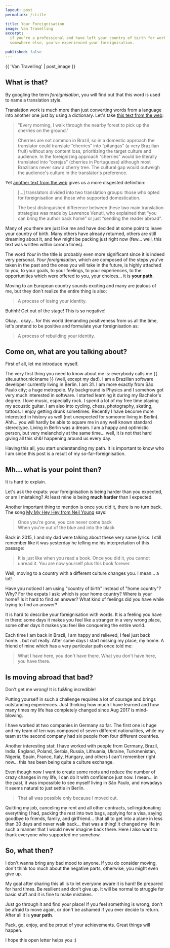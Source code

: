 ```yaml
---
layout: post
permalink: /:title

title: Your Foreignisation
image: Van Travelling
excerpt:
  if you're a professional and have left your country of birth for working
  somewhere else, you've experienced your foreignisation.

published: false
---
```


{{ 'Van Travelling' | post_image }}

## What is that?

By googling the term _foreignisation_, you will find out that this word is used
to name a translation style.

Translation work is much more than just converting words from a language into
another one just by using a dictionary. Let's take [this text from the
web][foreignization 1]:

> "Every morning, I walk through the nearby forest to pick up the cherries on
> the ground."
> 
> Cherries are not common in Brazil, so in a domestic approach the translator
> could translate “cherries” into “pitangas” (a very Brazilian fruit) without
> any content loss, prioritizing the target culture and audience. In the
> foreignizing approach “cherries” would be literally translated into “cerejas”
> (cherries in Portuguese) although most Brazilians never saw a cherry tree.
> The cultural gap would outweigh the audience's culture in the translator's
> preference.

Yet [another text from the web][foreignization 2] gives us a more disgested
definition:

> [...] translators divided into two translation groups: those who opted for
> foreignisation and those who supported domestication.
>
> The best distinguished difference between these two main translation
> strategies was made by Lawrence Venuti, who explained that “you can bring the
> author back home” or just “sending the reader abroad”.

Many of you there are just like me and have decided at some point to leave your
country of birth. Many others have already returned, others are still dreaming
about it, and few might be packing just right now (few...  well, this text was
written within corona times).

The word _Your_ in the title is probably even more significant since it is
indeed very personal. _Your foreignisation_, which are composed of the steps
you've taken in the past and the ones you will take in the future, is highly
attached to you, to your goals, to your feelings, to your experiences, to the
opportunities which were offered to you, your choices... it is **your path**.

Moving to an European country sounds exciting and many are jealous of me, but
they don't realize the entire thing is also:

> A process of losing your identity.

Buhhh! Get out of the stage! This is so negative!

Okay... okay... for this world demanding positiveness from us all the time,
let's pretend to be positive and formulate your foreignisation as:

> A process of rebuilding your identity.

## Come on, what are you talking about?

First of all, let me introduce myself.

The very first thing you need to know about me is: everybody calls me <span
class="nickname">{{ site.author.nickname }}</span> (well, except my dad). I am a
Brazilian software developer currently living in Berlin. I am 31. I am more
exactly from São Paulo city; a huge metropole. My background is Physics and I
somehow got very much interested in software. I started learning it during my
Bachelor's degree. I love music, especially rock. I spend a lot of my free time
playing my acoustic guitar. I am also into cycling, chess, photography, skating,
tattoos. I enjoy getting drunk sometimes.  Recently I have become more
interested in history as well (not unexpected for someone living in Berlin).
Ahh... you will hardly be able to square me in any well known standard
stereotype. Living in Berlin was a dream. I am a happy and optimistic person,
but very melancholy at the same time... well, it is not that hard giving all
this sh&! happening around us every day.

Having this all, you start understanding my path. It is important to know who I
am since this post is a result of my so-far-foreignisation.

## Mh... what is your point then?

It is hard to explain.

Let's ask the expats: your foreignisation is being harder than you expected, or
am I mistaking? At least mine is being **much harder** than I expected.

Another important thing to mention is once you did it, there is no turn back.
The song [My My Hey Hey from Neil Young][my my hey hey song] says:

> Once you're gone, you can never come back<br/>
> When you're out of the blue and into the black

Back in 2015, I and my dad were talking about these very same lyrics. I still
remember like it was yesterday he telling me his interpretation of this passage:

> It is just like when you read a book. Once you did it, you cannot unread it.
> You are now yourself plus this book forever.

Well, moving to a country with a different culture changes you. I mean... a lot!

Have you noticed I am using "country of birth" instead of "home country"? Why?
For the expats I ask: which is your home country? Where is your home? Is it hard
to find an answer?  What kind of feelings did you have while trying to find an
answer?

It is hard to describe your foreignisation with words. It is a feeling you have
in there: some days it makes you feel like a stranger in a very wrong place,
some other days it makes you feel like conquering the entire world.

Each time I am back in Brazil, I am happy and relieved, I feel just back home...
but not really. After some days I start missing my place, my home. A friend of
mine which has a very particular path once told me:

> What I have here, you don't have there. What you don't have here, you have
> there.

## Is moving abroad that bad?

Don't get me wrong! It is fu&!ing incredible!

Putting yourself in such a challenge requires a lot of courage and brings
outstanding experiences. Just thinking how much I have learned and how many
times my life has completely changed since Aug 2017 is mind-blowing.

I have worked at two companies in Germany so far. The first one is huge and my
team of ten was composed of seven different nationalities, while my team at the
second company had six people from four different countries.

Another interesting stat: I have worked with people from Germany, Brazil, India,
England, Poland, Serbia, Russia, Lithuania, Ukraine, Turkmenistan, Nigeria,
Spain, France, Italy, Hungary, and others I can't remember right now... this has
been being quite a culture exchange.

Even though now I want to create some roots and reduce the number of crazy
changes in my life, I can do it with confidence just now. I mean... in the past,
it was impossible to see myself living in São Paulo, and nowadays it seems
natural to just settle in Berlin.

> That all was possible only because I moved out.

Quitting my job, canceling my rent and all other contracts, selling/donating
everything I had, packing the rest into two bags, applying for a visa, saying
goodbye to friends, family, and girlfriend... that all to get into a plane in
less than 30 days and never walk back... that was a thing! It changed my life in
such a manner that I would never imagine back there. Here I also want to thank
everyone who supported me somehow.

## So, what then?

I don't wanna bring any bad mood to anyone. If you do consider moving, don't
think too much about the negative parts, otherwise, you might even give up.

My goal after sharing this all is to let everyone aware it is hard! Be prepared
for hard times. Be resilient and don't give up. It will be normal to struggle
for basic stuff and it is fine to make mistakes.

Just go through it and find your place! If you feel something is wrong, don't be
afraid to move again, or don't be ashamed if you ever decide to return. After
all it is **your path**.

Pack, go, enjoy, and be proud of your achievements. Great things will happen.

I hope this open letter helps you :)

[foreignization 1]: https://www.quora.com/What-is-a-foreignization-translation
[foreignization 2]: https://termcoord.eu/2017/05/foreignization-or-domestication
[my my hey hey song]: https://open.spotify.com/track/6VltRkmJbCTqgKrTHk4Ulw
